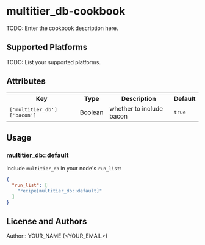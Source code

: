 # multitier_db-cookbook

TODO: Enter the cookbook description here.

## Supported Platforms

TODO: List your supported platforms.

## Attributes

<table>
  <tr>
    <th>Key</th>
    <th>Type</th>
    <th>Description</th>
    <th>Default</th>
  </tr>
  <tr>
    <td><tt>['multitier_db']['bacon']</tt></td>
    <td>Boolean</td>
    <td>whether to include bacon</td>
    <td><tt>true</tt></td>
  </tr>
</table>

## Usage

### multitier_db::default

Include `multitier_db` in your node's `run_list`:

```json
{
  "run_list": [
    "recipe[multitier_db::default]"
  ]
}
```

## License and Authors

Author:: YOUR_NAME (<YOUR_EMAIL>)
